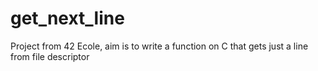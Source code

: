 # get_next_line
Project from 42 Ecole, aim is to write a function on C that gets just a line from file descriptor
